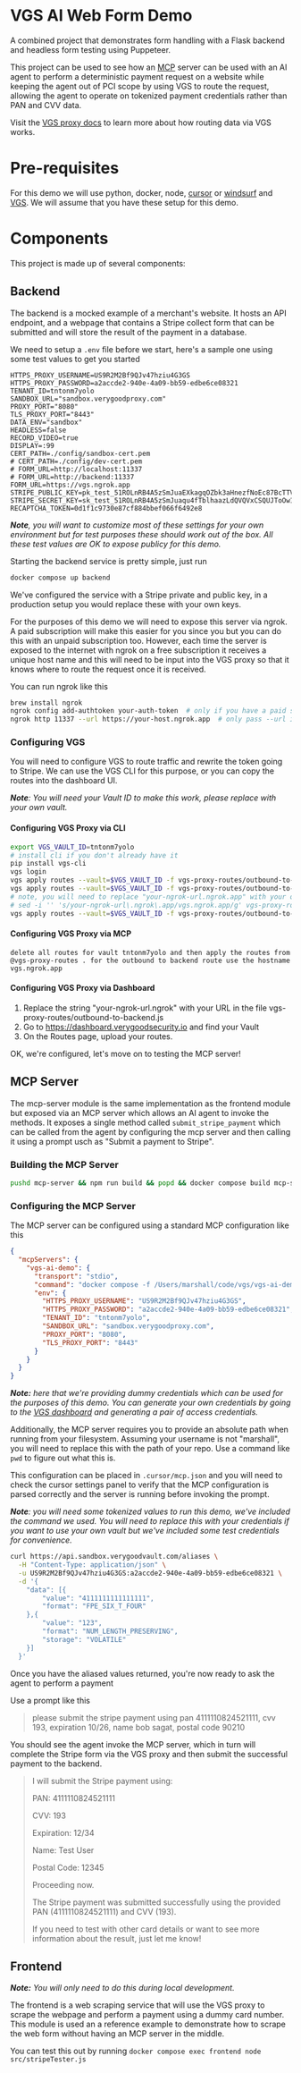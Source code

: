 # VGS AI Web Form Demo

A combined project that demonstrates form handling with a Flask backend and headless form testing using Puppeteer.

This project can be used to see how an [MCP](https://modelcontextprotocol.io/introduction) server can be used with an AI agent to perform a deterministic payment request on a website while keeping the agent out of PCI scope by using VGS to route the request, allowing the agent to operate on tokenized payment credentials rather than PAN and CVV data. 

Visit the [VGS proxy docs](https://www.verygoodsecurity.com/docs/vault/concepts/proxies-and-routing-data) to learn more about how routing data via VGS works. 

# Pre-requisites

For this demo we will use python, docker, node, [cursor](https://www.cursor.com/) or [windsurf](https://www.windsurf.com/) and [VGS](https://www.verygoodsecurity.com/). We will assume that you have these setup for this demo.

# Components

This project is made up of several components:

## Backend

The backend is a mocked example of a merchant's website. It hosts an API endpoint, and a webpage that contains a Stripe collect form that can be submitted and will store the result of the payment in a database.

We need to setup a `.env` file before we start, here's a sample one using some test values to get you started

```
HTTPS_PROXY_USERNAME=US9R2M2Bf9QJv47hziu4G3GS
HTTPS_PROXY_PASSWORD=a2accde2-940e-4a09-bb59-edbe6ce08321
TENANT_ID=tntonm7yolo
SANDBOX_URL="sandbox.verygoodproxy.com"
PROXY_PORT="8080"
TLS_PROXY_PORT="8443"
DATA_ENV="sandbox"
HEADLESS=false
RECORD_VIDEO=true
DISPLAY=:99
CERT_PATH=./config/sandbox-cert.pem
# CERT_PATH=./config/dev-cert.pem
# FORM_URL=http://localhost:11337
# FORM_URL=http://backend:11337
FORM_URL=https://vgs.ngrok.app
STRIPE_PUBLIC_KEY=pk_test_51ROLnRB4A5zSmJuaEXkagqOZbk3aHnezfNoEc87BcTTV9RK3VN8o8Y9HKskPB5Hf5heg818XqNHYhGKairPoA6PT00NkTyFneH
STRIPE_SECRET_KEY=sk_test_51ROLnRB4A5zSmJuaqu4fTblhaazLdQVQVxCSQUJToOw1HWxLjeE9mBUJovOYIKqcDjf7BK29hYoBX0muZ3Lmz89k00XoojwdHT
RECAPTCHA_TOKEN=0d1f1c9730e87cf884bbef066f6492e8
```

_**Note**, you will want to customize most of these settings for your own environment but for test purposes these should work out of the box. All these test values are OK to expose publicy for this demo._ 

Starting the backend service is pretty simple, just run

```sh
docker compose up backend
```

We've configured the service with a Stripe private and public key, in a production setup you would replace these with your own keys.

For the purposes of this demo we will need to expose this server via ngrok. A paid subscription will make this easier for you since you but you can do this with an unpaid subscription too. However, each time the server is exposed to the internet with ngrok on a free subscription it receives a unique host name and this will need to be input into the VGS proxy so that it knows where to route the request once it is received. 

You can run ngrok like this

```sh
brew install ngrok
ngrok config add-authtoken your-auth-token  # only if you have a paid subscription
ngrok http 11337 --url https://your-host.ngrok.app  # only pass --url if you have a paid subscription
```

### Configuring VGS

You will need to configure VGS to route traffic and rewrite the token going to Stripe. We can use the VGS CLI for this purpose, or you can copy the routes into the dashboard UI. 

_**Note**: You will need your Vault ID to make this work, please replace with your own vault._

#### Configuring VGS Proxy via CLI

```sh
export VGS_VAULT_ID=tntonm7yolo
# install cli if you don't already have it
pip install vgs-cli
vgs login
vgs apply routes --vault=$VGS_VAULT_ID -f vgs-proxy-routes/outbound-to-stripe-api.yaml
vgs apply routes --vault=$VGS_VAULT_ID -f vgs-proxy-routes/outbound-to-stripe-js.yaml
# note, you will need to replace "your-ngrok-url.ngrok.app" with your own server's endpoint. 
# sed -i '' 's/your-ngrok-url\.ngrok\.app/vgs.ngrok.app/g' vgs-proxy-routes/outbound-to-backend.yaml
vgs apply routes --vault=$VGS_VAULT_ID -f vgs-proxy-routes/outbound-to-backend.yaml
```

#### Configuring VGS Proxy via MCP

```prompt
delete all routes for vault tntonm7yolo and then apply the routes from @vgs-proxy-routes . for the outbound to backend route use the hostname vgs.ngrok.app
```

#### Configuring VGS Proxy via Dashboard

1. Replace the string "your-ngrok-url.ngrok" with your URL in the file vgs-proxy-routes/outbound-to-backend.js
2. Go to https://dashboard.verygoodsecurity.io and find your Vault
3. On the Routes page, upload your routes.


OK, we're configured, let's move on to testing the MCP server!

## MCP Server

The mcp-server module is the same implementation as the frontend module but exposed via an MCP server which allows an AI agent to invoke the methods. It exposes a single method called `submit_stripe_payment` which can be called from the agent by configuring the mcp server and then calling it using a prompt usch as "Submit a payment to Stripe". 

### Building the MCP Server

```sh
pushd mcp-server && npm run build && popd && docker compose build mcp-server
```

### Configuring the MCP Server

The MCP server can be configured using a standard MCP configuration like this

```json
{
  "mcpServers": {
    "vgs-ai-demo": {
      "transport": "stdio",
      "command": "docker compose -f /Users/marshall/code/vgs/vgs-ai-demo/examples/secure-data-mcp-example/docker-compose.yaml run -T mcp-server",
      "env": {
        "HTTPS_PROXY_USERNAME": "US9R2M2Bf9QJv47hziu4G3GS",
        "HTTPS_PROXY_PASSWORD": "a2accde2-940e-4a09-bb59-edbe6ce08321",
        "TENANT_ID": "tntonm7yolo",
        "SANDBOX_URL": "sandbox.verygoodproxy.com",
        "PROXY_PORT": "8080",
        "TLS_PROXY_PORT": "8443"
      }
    }
  }
}
```

_**Note:** here that we're providing dummy credentials which can be used for the purposes of this demo. You can generate your own credentials by going to the [VGS dashboard](https://dashboard.verygoodsecurity.com/) and generating a pair of access credentials._

Additionally, the MCP server requires you to provide an absolute path when running from your filesystem. Assuming your username is not "marshall", you will need to replace this with the path of your repo. Use a command like `pwd` to figure out what this is. 

This configuration can be placed in `.cursor/mcp.json` and you will need to check the cursor settings panel to verify that the MCP configuration is parsed correctly and the server is running before invoking the prompt.

_**Note**: you will need some tokenized values to run this demo, we've included the command we used. You will need to replace this with your credentials if you want to use your own vault but we've included some test credentials for convenience._

```sh
curl https://api.sandbox.verygoodvault.com/aliases \
  -H "Content-Type: application/json" \
  -u US9R2M2Bf9QJv47hziu4G3GS:a2accde2-940e-4a09-bb59-edbe6ce08321 \
  -d '{
    "data": [{
        "value": "4111111111111111",
        "format": "FPE_SIX_T_FOUR"
    },{
        "value": "123",
        "format": "NUM_LENGTH_PRESERVING",
        "storage": "VOLATILE"
    }]
  }'
```

Once you have the aliased values returned, you're now ready to ask the agent to perform a payment

Use a prompt like this

> please submit the stripe payment using pan 4111110824521111, cvv 193, expiration 10/26, name bob sagat, postal code 90210

You should see the agent invoke the MCP server, which in turn will complete the Stripe form via the VGS proxy and then submit the successful payment to the backend.

> I will submit the Stripe payment using:
>
> PAN: 4111110824521111
>
> CVV: 193
>
> Expiration: 12/34
>
> Name: Test User
>
> Postal Code: 12345
>
> Proceeding now.
>
> The Stripe payment was submitted successfully using the provided PAN (4111110824521111) and CVV (193).
>
> If you need to test with other card details or want to see more information about the result, just let me know!

## Frontend

_**Note:** You will only need to do this during local development._

The frontend is a web scraping service that will use the VGS proxy to scrape the webpage and perform a payment using a dummy card number. This module is used an a reference example to demonstrate how to scrape the web form without having an MCP server in the middle. 

You can test this out by running `docker compose exec frontend node src/stripeTester.js`

